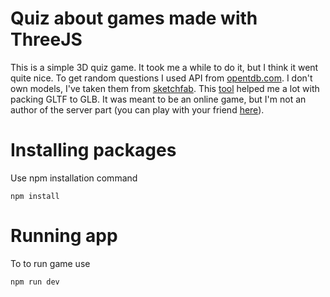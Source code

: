 # Quiz about games made with ThreeJS
This is a simple 3D quiz game. It took me a while to do it, but I think it went quite nice. To get random questions I used API from [opentdb.com](https://opentdb.com/).
I don't own models, I've taken them from [sketchfab](https://sketchfab.com/features/free-3d-models).
This [tool](https://sbtron.github.io/makeglb/) helped me a lot with packing
GLTF to GLB. It was meant to be an online game, but I'm not an author of the server part (you can play with your friend [here](http://amogus-quiz.herokuapp.com/)).

# Installing packages
Use npm installation command
```
npm install
```

# Running app
To to run game use
```
npm run dev
```
